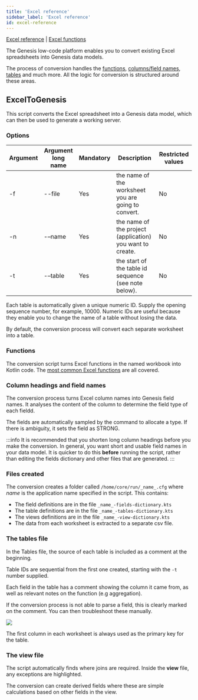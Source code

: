 ```yaml
---
title: 'Excel reference'
sidebar_label: 'Excel reference'
id: excel-reference
---
```


[Excel reference](/server/integration/excel-to-genesis/excel-reference/)  | [Excel functions](/server/integration/excel-to-genesis/excel-functions)

The Genesis low-code platform enables you to convert existing Excel spreadsheets into Genesis data models. 

The process of conversion handles the [functions](#functions), [columns/field names](#column-headings-and-field-names), [tables](#the-tables-file) and much more. All the logic for conversion is structured around these areas. 


## ExcelToGenesis

This script converts the Excel spreadsheet into a Genesis data model, which can then be used to generate a working server.

### Options

| Argument | Argument long name      | Mandatory |               Description                                 | Restricted values         |
|----------|-------------------------|-----------|-----------------------------------------------------------|---------------------------|       
| -f       | --file                  | Yes       | the name of the worksheet you are going to convert.       | No                        |        
| -n       | -–name                  | Yes       | the name of the project (application) you want to create. | No                        |              
| -t       | -–table                 | Yes       | the start of the table id sequence (see note below).       | No                        |        



Each table is automatically given a unique numeric ID. Supply the opening sequence number, for example, 10000. Numeric IDs are useful because they enable you to change the name of a table without losing the data.

By default, the conversion process will convert each separate worksheet into a table.


### Functions

The conversion script turns Excel functions in the named workbook into Kotlin code. The [most common Excel functions](/server/integration/excel-to-genesis/excel-functions/) are all covered.


### Column headings and field names

The conversion process turns Excel column names into Genesis field names. It analyses the content of the column to determine the field type of each fieldd.

The fields are automatically sampled by the command to allocate a type. If there is ambiguity, it sets the field as STRONG.

:::info
It is recommended that you shorten long column headings before you make the conversion. In general, you want short and usable field names in your data model. It is quicker to do this **before** running the script, rather than editing the fields dictionary and other files that are generated.
:::

### Files created
The conversion creates a folder called `/home/core/run/_name_.cfg` where _name_ is the application name specified in the script. This contains:

* The field definitions are in the file `_name_-fields-dictionary.kts`
* The table definitions are in the file `_name_-tables-dictionary.kts`
* The views definitions are in the file `_name_-view-dictionary.kts`
* The data from each worksheet is extracted to a separate csv file.


### The tables file
In the Tables file, the source of each table is included as a comment at the beginning.


Table IDs are sequential from the first one created, starting with the `-t` number supplied.

Each field in the table has a comment showing the column it came from, as well as relevant notes on the function (e.g aggregation).

If the conversion process is not able to parse a field, this is clearly marked on the comment. You can then troubleshoot these manually.

![](/img/unable-to-parse.png)

The first column in each worksheet is always used as the primary key for the table.

### The view file

The script automatically finds where joins are required. Inside the **view** file, any exceptions are highlighted.

The conversion can create derived fields where these are simple calculations based on other fields in the view. 
